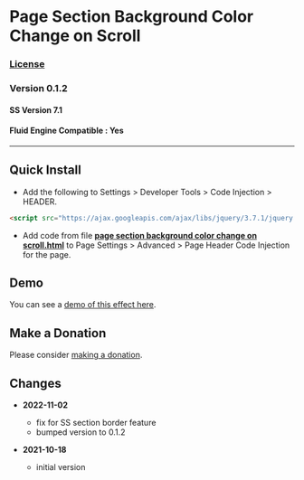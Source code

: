 # Page Section Background Color Change on Scroll

### [License][99]

### Version 0.1.2

#### SS Version 7.1

#### Fluid Engine Compatible : Yes

---

## Quick Install

* Add the following to Settings > Developer Tools > Code Injection > HEADER.
  
```html
<script src="https://ajax.googleapis.com/ajax/libs/jquery/3.7.1/jquery.min.js"></script>
```
  
* Add code from file **[page section background color change on
  scroll.html][1]** to Page Settings > Advanced > Page Header Code Injection for
  the page.

## Demo

You can see a [demo of this effect here][2].

## Make a Donation

Please consider [making a donation][3].

## Changes

* **2022-11-02**
  
  * fix for SS section border feature
  * bumped version to 0.1.2
  
* **2021-10-18**
  
  * initial version

[1]: page%20section%20background%20color%20change%20on%20scroll.html#L1
[2]: https://toms-web-consulting-demos.squarespace.com/page-section-background-color-change-on-scroll?password=twcdemos
[3]: https://github.com/tomsWebConsulting/twcsl#make-a-donation
[99]: https://github.com/tomsWebConsulting/twcsl/blob/main/LICENSE.txt#L1

